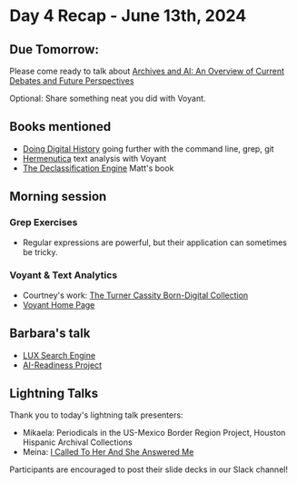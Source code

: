 # Day 4 Recap - June 13th, 2024
## Due Tomorrow:
Please come ready to talk about [Archives and AI: An Overview of Current Debates and Future Perspectives](https://dl.acm.org/doi/full/10.1145/3479010)

Optional: Share something neat you did with Voyant.

## Books mentioned
* [Doing Digital History](https://manchesteruniversitypress.co.uk/9781526132680/)
going further with the command line, grep, git
* [Hermenutica](http://hermeneuti.ca/) text analysis with Voyant
* [The Declassification Engine](https://www.penguinrandomhouse.com/books/545793/the-declassification-engine-by-matthew-connelly/) Matt's book

## Morning session
### Grep Exercises
* Regular expressions are powerful, but their application can sometimes be tricky.
### Voyant & Text Analytics
* Courtney's work: [The Turner Cassity Born-Digital Collection](https://cassity.digitalscholarship.emory.edu)
* [Voyant Home Page](https://voyant-tools.org)
## Barbara's talk
* [LUX Search Engine](https://lux.collections.yale.edu/)
* [AI-Readiness Project](https://library.yale.edu/news/library-joins-academic-partners-two-year-project-assess-yales-ai-readiness) 

## Lightning Talks
Thank you to today's lightning talk presenters:

* Mikaela: Periodicals in the US-Mexico Border Region Project, Houston Hispanic Archival Collections
* Meina: [I Called To Her And She Answered Me](https://sites.google.com/view/i-called-to-her/home)

Participants are encouraged to post their slide decks in our Slack channel!

